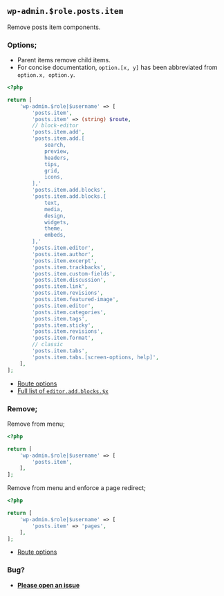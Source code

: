 ## `wp-admin.$role.posts.item`

Remove posts item components.

### Options;

- Parent items remove child items.
- For concise documentation, `option.[x, y]` has been abbreviated from `option.x, option.y`.

```php
<?php

return [
	'wp-admin.$role|$username' => [
		'posts.item',
		'posts.item' => (string) $route,
		// block-editor
		'posts.item.add',
		'posts.item.add.[
			search,
			preview,
			headers,
			tips,
			grid,
			icons,
		],'
		'posts.item.add.blocks',
		'posts.item.add.blocks.[
			text,
			media,
			design,
			widgets,
			theme,
			embeds,
		],'
		'posts.item.editor',
		'posts.item.author',
		'posts.item.excerpt',
		'posts.item.trackbacks',
		'posts.item.custom-fields',
		'posts.item.discussion',
		'posts.item.link',
		'posts.item.revisions',
		'posts.item.featured-image',
		'posts.item.editor',
		'posts.item.categories',
		'posts.item.tags',
		'posts.item.sticky',
		'posts.item.revisions',
		'posts.item.format',
		// classic
		'posts.item.tabs',
		'posts.item.tabs.[screen-options, help]',
	],
];
```

- [Route options](../route-options.md)
- [Full list of `editor.add.blocks.$x`](../common.editor.md)

### Remove;

Remove from menu;

```php
<?php

return [
	'wp-admin.$role|$username' => [
		'posts.item',
	],
];
```

Remove from menu and enforce a page redirect;

```php
<?php

return [
	'wp-admin.$role|$username' => [
		'posts.item' => 'pages',
	],
];
```

- [Route options](../route-options.md)

### Bug?

- **[Please open an issue](https://github.com/darrenjacoby/intervention/issues/new?title=[wp-admin.posts.item]&labels=bug&assignees=darrenjacoby)**
